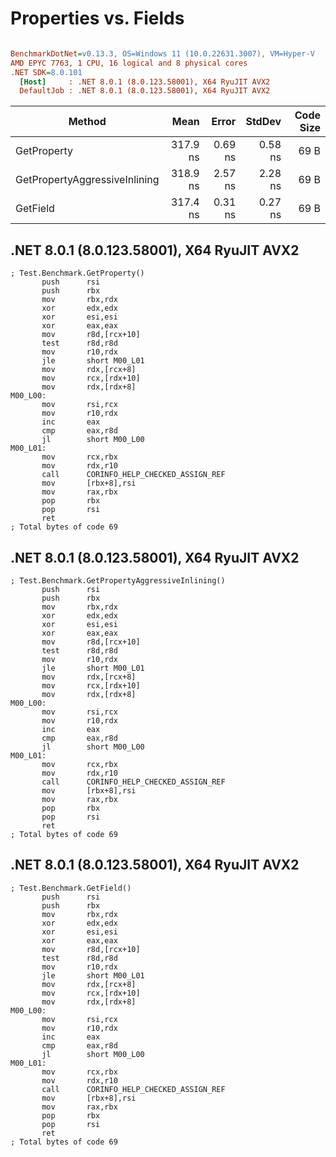# Properties vs. Fields


``` ini

BenchmarkDotNet=v0.13.3, OS=Windows 11 (10.0.22631.3007), VM=Hyper-V
AMD EPYC 7763, 1 CPU, 16 logical and 8 physical cores
.NET SDK=8.0.101
  [Host]     : .NET 8.0.1 (8.0.123.58001), X64 RyuJIT AVX2
  DefaultJob : .NET 8.0.1 (8.0.123.58001), X64 RyuJIT AVX2


```
|                        Method |     Mean |   Error |  StdDev | Code Size |
|------------------------------ |---------:|--------:|--------:|----------:|
|                   GetProperty | 317.9 ns | 0.69 ns | 0.58 ns |      69 B |
| GetPropertyAggressiveInlining | 318.9 ns | 2.57 ns | 2.28 ns |      69 B |
|                      GetField | 317.4 ns | 0.31 ns | 0.27 ns |      69 B |

## .NET 8.0.1 (8.0.123.58001), X64 RyuJIT AVX2
```assembly
; Test.Benchmark.GetProperty()
       push      rsi
       push      rbx
       mov       rbx,rdx
       xor       edx,edx
       xor       esi,esi
       xor       eax,eax
       mov       r8d,[rcx+10]
       test      r8d,r8d
       mov       r10,rdx
       jle       short M00_L01
       mov       rdx,[rcx+8]
       mov       rcx,[rdx+10]
       mov       rdx,[rdx+8]
M00_L00:
       mov       rsi,rcx
       mov       r10,rdx
       inc       eax
       cmp       eax,r8d
       jl        short M00_L00
M00_L01:
       mov       rcx,rbx
       mov       rdx,r10
       call      CORINFO_HELP_CHECKED_ASSIGN_REF
       mov       [rbx+8],rsi
       mov       rax,rbx
       pop       rbx
       pop       rsi
       ret
; Total bytes of code 69
```

## .NET 8.0.1 (8.0.123.58001), X64 RyuJIT AVX2
```assembly
; Test.Benchmark.GetPropertyAggressiveInlining()
       push      rsi
       push      rbx
       mov       rbx,rdx
       xor       edx,edx
       xor       esi,esi
       xor       eax,eax
       mov       r8d,[rcx+10]
       test      r8d,r8d
       mov       r10,rdx
       jle       short M00_L01
       mov       rdx,[rcx+8]
       mov       rcx,[rdx+10]
       mov       rdx,[rdx+8]
M00_L00:
       mov       rsi,rcx
       mov       r10,rdx
       inc       eax
       cmp       eax,r8d
       jl        short M00_L00
M00_L01:
       mov       rcx,rbx
       mov       rdx,r10
       call      CORINFO_HELP_CHECKED_ASSIGN_REF
       mov       [rbx+8],rsi
       mov       rax,rbx
       pop       rbx
       pop       rsi
       ret
; Total bytes of code 69
```

## .NET 8.0.1 (8.0.123.58001), X64 RyuJIT AVX2
```assembly
; Test.Benchmark.GetField()
       push      rsi
       push      rbx
       mov       rbx,rdx
       xor       edx,edx
       xor       esi,esi
       xor       eax,eax
       mov       r8d,[rcx+10]
       test      r8d,r8d
       mov       r10,rdx
       jle       short M00_L01
       mov       rdx,[rcx+8]
       mov       rcx,[rdx+10]
       mov       rdx,[rdx+8]
M00_L00:
       mov       rsi,rcx
       mov       r10,rdx
       inc       eax
       cmp       eax,r8d
       jl        short M00_L00
M00_L01:
       mov       rcx,rbx
       mov       rdx,r10
       call      CORINFO_HELP_CHECKED_ASSIGN_REF
       mov       [rbx+8],rsi
       mov       rax,rbx
       pop       rbx
       pop       rsi
       ret
; Total bytes of code 69
```

